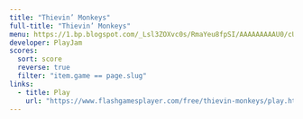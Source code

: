 ```yaml
---
title: "Thievin’ Monkeys"
full-title: "Thievin’ Monkeys"
menu: https://1.bp.blogspot.com/_Lsl3ZOXvc0s/RmaYeu8fpSI/AAAAAAAAAU0/cUDcRZ78888/s400/Game_ThieveMonkey.JPG
developer: PlayJam
scores:
  sort: score
  reverse: true
  filter: "item.game == page.slug"
links:
  - title: Play
    url: "https://www.flashgamesplayer.com/free/thievin-monkeys/play.html"
---
```

